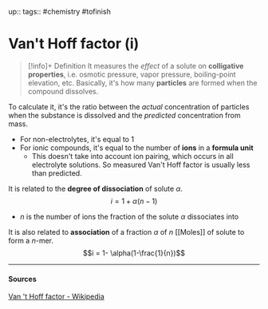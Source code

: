 up:: 
tags:: #chemistry #tofinish 

# Van't Hoff factor (i)

>[!info]+ Definition
>It measures the *effect* of a solute on **colligative properties**, i.e. osmotic pressure, vapor pressure, boiling-point elevation, etc. Basically, it's how many **particles** are formed when the compound dissolves.

To calculate it, it's the ratio between the *actual* concentration of particles when the substance is dissolved and the *predicted* concentration from mass.
- For non-electrolytes, it's equal to 1
- For ionic compounds, it's equal to the number of **ions** in a **formula unit**
	- This doesn't take into account ion pairing, which occurs in all electrolyte solutions. So measured Van't Hoff factor is usually less than predicted.

It is related to the **degree of dissociation** of solute $\alpha$.
$$i = 1 + \alpha(n-1)$$
- $n$ is the number of ions the fraction of the solute $\alpha$ dissociates into

It is also related to **association** of a fraction $\alpha$ of $n$ [[Moles]] of solute to form a $n$-mer.
$$i = 1- \alpha(1-\frac{1}{n})$$

---
#### Sources
[Van 't Hoff factor - Wikipedia](https://en.wikipedia.org/wiki/Van_%27t_Hoff_factor)